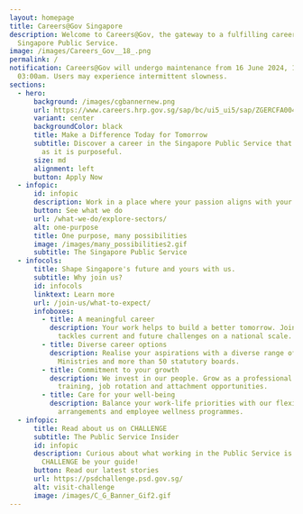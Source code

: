 ```yaml
---
layout: homepage
title: Careers@Gov Singapore
description: Welcome to Careers@Gov, the gateway to a fulfilling career in the
  Singapore Public Service.
image: /images/Careers_Gov__18_.png
permalink: /
notification: Careers@Gov will undergo maintenance from 16 June 2024, 12:00am -
  03:00am. Users may experience intermittent slowness.
sections:
  - hero:
      background: /images/cgbannernew.png
      url: https://www.careers.hrp.gov.sg/sap/bc/ui5_ui5/sap/ZGERCFA004/index.html
      variant: center
      backgroundColor: black
      title: Make a Difference Today for Tomorrow
      subtitle: Discover a career in the Singapore Public Service that is as rewarding
        as it is purposeful.
      size: md
      alignment: left
      button: Apply Now
  - infopic:
      id: infopic
      description: Work in a place where your passion aligns with your career.
      button: See what we do
      url: /what-we-do/explore-sectors/
      alt: one-purpose
      title: One purpose, many possibilities
      image: /images/many_possibilities2.gif
      subtitle: The Singapore Public Service
  - infocols:
      title: Shape Singapore's future and yours with us.
      subtitle: Why join us?
      id: infocols
      linktext: Learn more
      url: /join-us/what-to-expect/
      infoboxes:
        - title: A meaningful career
          description: Your work helps to build a better tomorrow. Join a team that
            tackles current and future challenges on a national scale.
        - title: Diverse career options
          description: Realise your aspirations with a diverse range of roles across 16
            Ministries and more than 50 statutory boards.
        - title: Commitment to your growth
          description: We invest in our people. Grow as a professional with our diverse
            training, job rotation and attachment opportunities.
        - title: Care for your well-being
          description: Balance your work-life priorities with our flexible work
            arrangements and employee wellness programmes.
  - infopic:
      title: Read about us on CHALLENGE
      subtitle: The Public Service Insider
      id: infopic
      description: Curious about what working in the Public Service is like? Let
        CHALLENGE be your guide!
      button: Read our latest stories
      url: https://psdchallenge.psd.gov.sg/
      alt: visit-challenge
      image: /images/C_G_Banner_Gif2.gif
---
```

